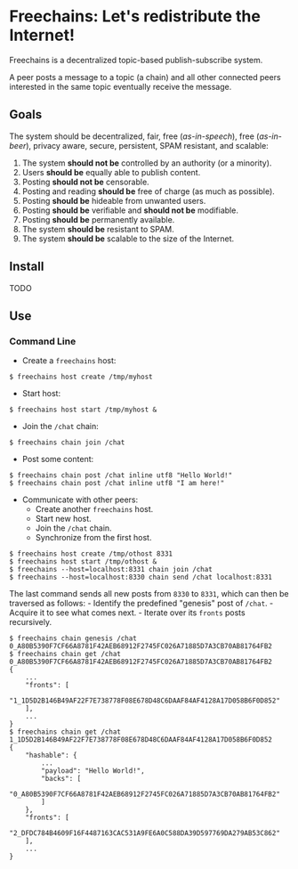 # Freechains: Let's redistribute the Internet!

Freechains is a decentralized topic-based publish-subscribe system.

A peer posts a message to a topic (a chain) and all other connected peers
interested in the same topic eventually receive the message.

## Goals

The system should be decentralized, fair, free (*as-in-speech*), free 
(*as-in-beer*), privacy aware, secure, persistent, SPAM resistant, and 
scalable:

1. The system **should not be** controlled by an authority (or a minority).
2. Users **should be** equally able to publish content.
3. Posting **should not be** censorable.
4. Posting and reading **should be** free of charge (as much as possible).
5. Posting **should be** hideable from unwanted users.
6. Posting **should be** verifiable and **should not be** modifiable.
7. Posting **should be** permanently available.
8. The system **should be** resistant to SPAM.
9. The system **should be** scalable to the size of the Internet.

## Install

TODO

## Use

### Command Line

- Create a `freechains` host:

```
$ freechains host create /tmp/myhost
```

- Start host:

```
$ freechains host start /tmp/myhost &
```

- Join the `/chat` chain:

```
$ freechains chain join /chat
```

- Post some content:

```
$ freechains chain post /chat inline utf8 "Hello World!"
$ freechains chain post /chat inline utf8 "I am here!"
```

- Communicate with other peers:
   - Create another `freechains` host.
   - Start new host.
   - Join the `/chat` chain.
   - Synchronize from the first host.

```
$ freechains host create /tmp/othost 8331
$ freechains host start /tmp/othost &
$ freechains --host=localhost:8331 chain join /chat
$ freechains --host=localhost:8330 chain send /chat localhost:8331
```

The last command sends all new posts from `8330` to `8331`, which can
then be traversed as follows:
    - Identify the predefined "genesis" post of `/chat`.
    - Acquire it to see what comes next.
    - Iterate over its `fronts` posts recursively.

```
$ freechains chain genesis /chat
0_A80B5390F7CF66A8781F42AEB68912F2745FC026A71885D7A3CB70AB81764FB2
$ freechains chain get /chat 0_A80B5390F7CF66A8781F42AEB68912F2745FC026A71885D7A3CB70AB81764FB2
{
    ...
    "fronts": [
        "1_1D5D2B146B49AF22F7E738778F08E678D48C6DAAF84AF4128A17D058B6F0D852"
    ],
    ...
}
$ freechains chain get /chat 1_1D5D2B146B49AF22F7E738778F08E678D48C6DAAF84AF4128A17D058B6F0D852
{
    "hashable": {
        ...
        "payload": "Hello World!",
        "backs": [
            "0_A80B5390F7CF66A8781F42AEB68912F2745FC026A71885D7A3CB70AB81764FB2"
        ]
    },
    "fronts": [
        "2_DFDC784B4609F16F4487163CAC531A9FE6A0C588DA39D597769DA279AB53C862"
    ],
    ...
}
```
